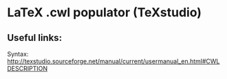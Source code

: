 # LaTeX .cwl populator (TeXstudio)


## Useful links: <br/>
Syntax: http://texstudio.sourceforge.net/manual/current/usermanual_en.html#CWLDESCRIPTION